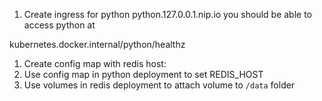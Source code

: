 1. Create ingress for python 
python.127.0.0.1.nip.io
you should be able to access python at

kubernetes.docker.internal/python/healthz

1. Create config map with redis host: <redis-service-name> 
2. Use config map in python deployment to set REDIS_HOST
3. Use volumes in redis deployment to attach volume to `/data` folder